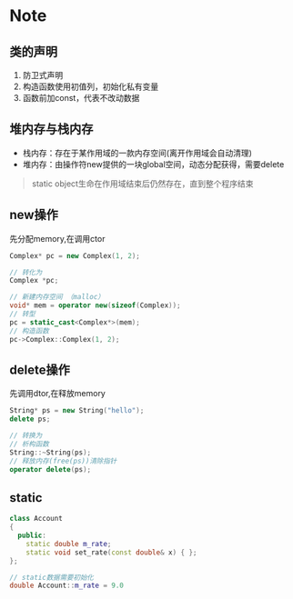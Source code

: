 # Note

## 类的声明

1. 防卫式声明
1. 构造函数使用初值列，初始化私有变量
1. 函数前加const，代表不改动数据

## 堆内存与栈内存

- 栈内存：存在于某作用域的一款内存空间(离开作用域会自动清理)
- 堆内存：由操作符new提供的一块global空间，动态分配获得，需要delete

> static object生命在作用域结束后仍然存在，直到整个程序结束

## new操作

先分配memory,在调用ctor

```c++
Complex* pc = new Complex(1, 2);

// 转化为
Complex *pc;

// 新建内存空间 （malloc）
void* mem = operator new(sizeof(Complex));
// 转型
pc = static_cast<Complex*>(mem);
// 构造函数
pc->Complex::Complex(1, 2);
```

## delete操作

先调用dtor,在释放memory

```c++
String* ps = new String("hello");
delete ps;

// 转换为
// 析构函数
String::~String(ps);
// 释放内存(free(ps))清除指针
operator delete(ps);
```

## static

```c++
class Account
{
  public:
    static double m_rate;
    static void set_rate(const double& x) { };
};

// static数据需要初始化
double Account::m_rate = 9.0
```